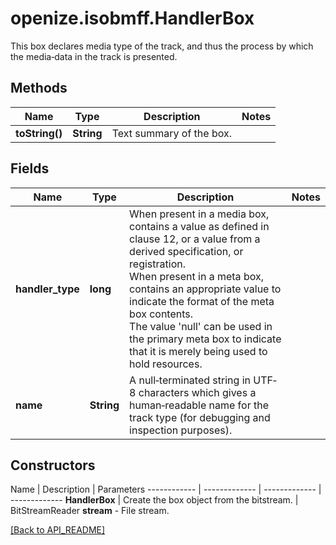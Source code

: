 # openize.isobmff.HandlerBox

This box declares media type of the track, and thus the process by which the media‐data in the track is presented.

## Methods

Name | Type | Description | Notes
------------ | ------------- | ------------- | -------------
**toString()** | **String** | Text summary of the box. | 

## Fields

Name | Type | Description | Notes
------------ | ------------- | ------------- | -------------
**handler_type** | **long** | When present in a media box, contains a value as defined in clause 12, or a value from a derived specification, or registration.<br />When present in a meta box, contains an appropriate value to indicate the format of the meta box contents.<br />The value 'null' can be used in the primary meta box to indicate that it is merely being used to hold resources. | 
**name** | **String** | A null‐terminated string in UTF‐8 characters which gives a human‐readable name for the track type (for debugging and inspection purposes). | 

## Constructors

Name | Description | Parameters
------------ | ------------- | ------------- | -------------
**HandlerBox** | Create the box object from the bitstream. | BitStreamReader **stream** - File stream.

[[Back to API_README]](API_README.md)